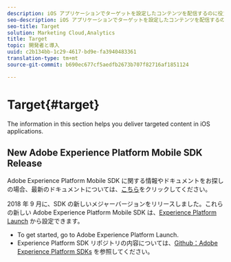 ```yaml
---
description: iOS アプリケーションでターゲットを設定したコンテンツを配信するのに役立つ情報です。
seo-description: iOS アプリケーションでターゲットを設定したコンテンツを配信するのに役立つ情報です。
seo-title: Target
solution: Marketing Cloud,Analytics
title: Target
topic: 開発者と導入
uuid: c2b134bb-1c29-4617-bd9e-fa3940483361
translation-type: tm+mt
source-git-commit: b690ec677cf5aedfb2673b707f82716af1851124

---
```



# Target{#target}

The information in this section helps you deliver targeted content in iOS applications.

## New Adobe Experience Platform Mobile SDK Release

Adobe Experience Platform Mobile SDK に関する情報やドキュメントをお探しの場合、最新のドキュメントについては、[こちら](https://aep-sdks.gitbook.io/docs/)をクリックしてください。

2018 年 9 月に、SDK の新しいメジャーバージョンをリリースしました。これらの新しい Adobe Experience Platform Mobile SDK は、[Experience Platform Launch](https://www.adobe.com/experience-platform/launch.html) から設定できます。

* To get started, go to Adobe Experience Platform Launch.
* Experience Platform SDK リポジトリの内容については、[Github：Adobe Experience Platform SDKs](https://github.com/Adobe-Marketing-Cloud/acp-sdks) を参照してください。
